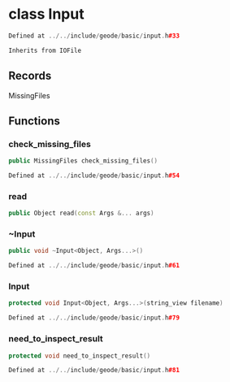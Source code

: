 # class Input

```cpp
Defined at ../../include/geode/basic/input.h#33
```

```cpp
Inherits from IOFile
```



## Records

MissingFiles



## Functions

### check_missing_files

```cpp
public MissingFiles check_missing_files()
```

```cpp
Defined at ../../include/geode/basic/input.h#54
```

### read

```cpp
public Object read(const Args &... args)
```

### ~Input

```cpp
public void ~Input<Object, Args...>()
```

```cpp
Defined at ../../include/geode/basic/input.h#61
```

### Input

```cpp
protected void Input<Object, Args...>(string_view filename)
```

```cpp
Defined at ../../include/geode/basic/input.h#79
```

### need_to_inspect_result

```cpp
protected void need_to_inspect_result()
```

```cpp
Defined at ../../include/geode/basic/input.h#81
```



